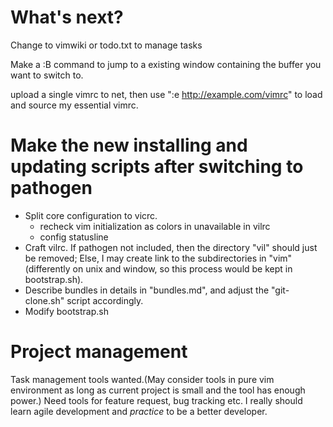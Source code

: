 # What's next?
Change to vimwiki or todo.txt to manage tasks

Make a :B command to jump to a existing window containing the buffer you want to
switch to.

upload a single vimrc to net, then use ":e http://example.com/vimrc"
to load and source my essential vimrc.

# Make the new installing and updating scripts after switching to pathogen
 - Split core configuration to vicrc.
    - recheck vim initialization as colors in unavailable in vilrc
    - config statusline
 - Craft vilrc. If pathogen not included, then the directory "vil" should just
    be removed; Else, I may create link to the subdirectories in "vim"(differently
    on unix and window, so this process would be kept in bootstrap.sh).
 - Describe bundles in details in "bundles.md", and adjust the
   "git-clone.sh" script accordingly.
 - Modify bootstrap.sh

# Project management
Task management tools wanted.(May consider tools in pure vim environment as long as
current project is small and the tool has enough power.)
Need tools for feature request, bug tracking etc.
I really should learn agile development and _practice_ to be a better developer.

